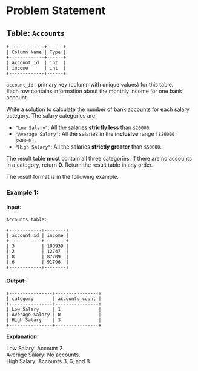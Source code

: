 
# Problem Statement
## Table:  `Accounts`
```
+-------------+------+
| Column Name | Type |
+-------------+------+
| account_id  | int  |
| income      | int  |
+-------------+------+
```
`account_id:` primary key (column with unique values) for this table.\
Each row contains information about the monthly income for one bank account.

Write a solution to calculate the number of bank accounts for each salary category. The salary categories are:

-   `"Low Salary"`: All the salaries  **strictly less**  than  `$20000`.
-   `"Average Salary"`: All the salaries in the  **inclusive**  range  `[$20000, $50000]`.
-   `"High Salary"`: All the salaries  **strictly greater**  than  `$50000`.

The result table  **must**  contain all three categories. If there are no accounts in a category, return **0**. Return the result table in  any order.

The result format is in the following example.
### Example 1:
#### Input:
`Accounts table:`
```
+------------+--------+
| account_id | income |
+------------+--------+
| 3          | 108939 |
| 2          | 12747  |
| 8          | 87709  |
| 6          | 91796  |
+------------+--------+
```
#### Output:
```
+----------------+----------------+
| category       | accounts_count |
+----------------+----------------+
| Low Salary     | 1              |
| Average Salary | 0              |
| High Salary    | 3              |
+----------------+----------------+
```

**Explanation:** 

Low Salary: Account 2.\
Average Salary: No accounts.\
High Salary: Accounts 3, 6, and 8.
